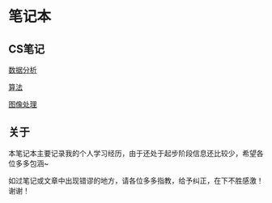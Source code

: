 # 笔记本

## CS笔记

[数据分析](CSNote/DataAnalysis)

[算法](CSNote/Algorithm)

[图像处理](CSNote/ComputerVision)



## 关于

本笔记本主要记录我的个人学习经历，由于还处于起步阶段信息还比较少，希望各位多多包涵~

如过笔记或文章中出现错谬的地方，请各位多多指教，给予纠正，在下不胜感激！谢谢！
